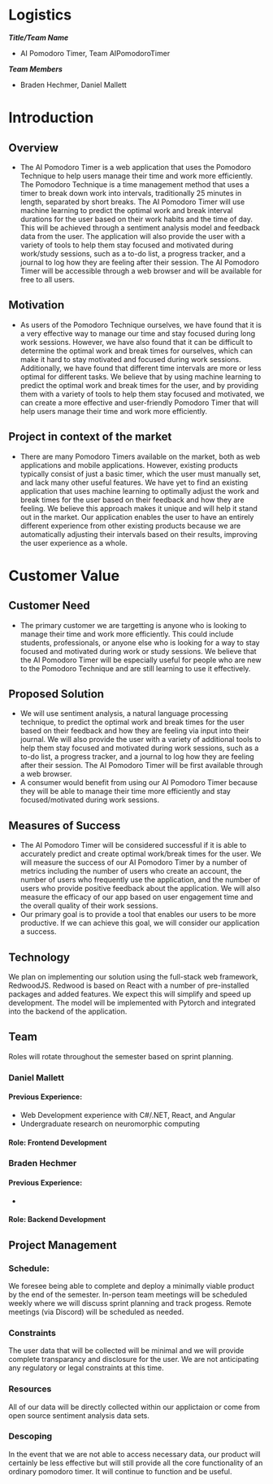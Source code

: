 # Logistics

***Title/Team Name***
- AI Pomodoro Timer, Team AIPomodoroTimer

***Team Members***
- Braden Hechmer, Daniel Mallett

# Introduction

## Overview
- The AI Pomodoro Timer is a web application that uses the Pomodoro Technique to help users manage their time and work more efficiently. The Pomodoro Technique is a time management method that uses a timer to break down work into intervals, traditionally 25 minutes in length, separated by short breaks. The AI Pomodoro Timer will use machine learning to predict the optimal work and break interval durations for the user based on their work habits and the time of day. This will be achieved through a sentiment analysis model and feedback data from the user. The application will also provide the user with a variety of tools to help them stay focused and motivated during work/study sessions, such as a to-do list, a progress tracker, and a journal to log how they are feeling after their session. The AI Pomodoro Timer will be accessible through a web browser and will be available for free to all users.

## Motivation
- As users of the Pomodoro Technique ourselves, we have found that it is a very effective way to manage our time and stay focused during long work sessions. However, we have also found that it can be difficult to determine the optimal work and break times for ourselves, which can make it hard to stay motivated and focused during work sessions. Additionally, we have found that different time intervals are more or less optimal for different tasks. We believe that by using machine learning to predict the optimal work and break times for the user, and by providing them with a variety of tools to help them stay focused and motivated, we can create a more effective and user-friendly Pomodoro Timer that will help users manage their time and work more efficiently.

## Project in context of the market
- There are many Pomodoro Timers available on the market, both as web applications and mobile applications. However, existing products typically consist of just a basic timer, which the user must manually set, and lack many other useful features. We have yet to find an existing application that uses machine learning to optimally adjust the work and break times for the user based on their feedback and how they are feeling. We believe this approach makes it unique and will help it stand out in the market. Our application enables the user to have an entirely different experience from other existing products because we are automatically adjusting their intervals based on their results, improving the user experience as a whole.

# Customer Value

## Customer Need
- The primary customer we are targetting is anyone who is looking to manage their time and work more efficiently. This could include students, professionals, or anyone else who is looking for a way to stay focused and motivated during work or study sessions. We believe that the AI Pomodoro Timer will be especially useful for people who are new to the Pomodoro Technique and are still learning to use it effectively.

## Proposed Solution
- We will use sentiment analysis, a natural language processing technique, to predict the optimal work and break times for the user based on their feedback and how they are feeling via input into their journal. We will also provide the user with a variety of additional tools to help them stay focused and motivated during work sessions, such as a to-do list, a progress tracker, and a journal to log how they are feeling after their session. The AI Pomodoro Timer will be first available through a web browser.
- A consumer would benefit from using our AI Pomodoro Timer because they will be able to manage their time more efficiently and stay focused/motivated during work sessions.

## Measures of Success
- The AI Pomodoro Timer will be considered successful if it is able to accurately predict and create optimal work/break times for the user. We will measure the success of our AI Pomodoro Timer by a number of metrics including the number of users who create an account, the number of users who frequently use the application, and the number of users who provide positive feedback about the application. We will also measure the efficacy of our app based on user engagement time and the overall quality of their work sessions.
- Our primary goal is to provide a tool that enables our users to be more productive. If we can achieve this goal, we will consider our application a success.

## Technology
We plan on implementing our solution using the full-stack web framework, RedwoodJS. Redwood is based on React with a number of pre-installed packages and added features. We expect this will simplify and speed up development.
The model will be implemented with Pytorch and integrated into the backend of the application.

## Team
Roles will rotate throughout the semester based on sprint planning.
### Daniel Mallett
#### Previous Experience:
 - Web Development experience with C#/.NET, React, and Angular
 - Undergraduate research on neuromorphic computing
#### Role: Frontend Development

### Braden Hechmer

#### Previous Experience:
- 

#### Role: Backend Development 

## Project Management
### Schedule:
We foresee being able to complete and deploy a minimally viable product by the end of the semester.
In-person team meetings will be scheduled weekly where we will discuss sprint planning and track progess. Remote meetings (via Discord) will be scheduled as needed.   
### Constraints
The user data that will be collected will be minimal and we will provide complete transparancy and disclosure for the user. We are not anticipating any regulatory or legal constraints at this time.
### Resources
All of our data will be directly collected within our applictaion or come from open source sentiment analysis data sets.
### Descoping
In the event that we are not able to access necessary data, our product will certainly be less effective but will still provide all the core functionality of an ordinary pomodoro timer. It will continue to function and be useful.
